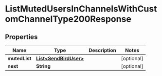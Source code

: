

# ListMutedUsersInChannelsWithCustomChannelType200Response


## Properties

| Name | Type | Description | Notes |
|------------ | ------------- | ------------- | -------------|
|**mutedList** | [**List&lt;SendBirdUser&gt;**](SendBirdUser.md) |  |  [optional] |
|**next** | **String** |  |  [optional] |



